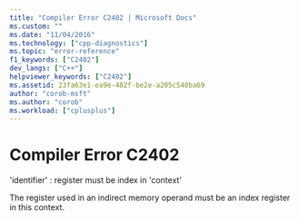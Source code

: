```yaml
---
title: "Compiler Error C2402 | Microsoft Docs"
ms.custom: ""
ms.date: "11/04/2016"
ms.technology: ["cpp-diagnostics"]
ms.topic: "error-reference"
f1_keywords: ["C2402"]
dev_langs: ["C++"]
helpviewer_keywords: ["C2402"]
ms.assetid: 23fa63e1-ea9e-482f-be2e-a205c548ba69
author: "corob-msft"
ms.author: "corob"
ms.workload: ["cplusplus"]
---
```

# Compiler Error C2402
'identifier' : register must be index in 'context'  
  
 The register used in an indirect memory operand must be an index register in this context.